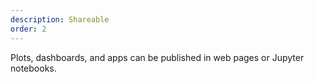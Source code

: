 ```yaml
---
description: Shareable
order: 2
---
```

Plots, dashboards, and apps can be published in web pages or Jupyter notebooks.
